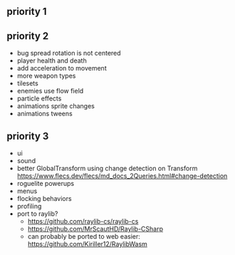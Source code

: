 ## priority 1

## priority 2
- bug spread rotation is not centered
- player health and death
- add acceleration to movement
- more weapon types
- tilesets
- enemies use flow field
- particle effects
- animations sprite changes
- animations tweens

## priority 3
- ui
- sound
- better GlobalTransform using change detection on Transform https://www.flecs.dev/flecs/md_docs_2Queries.html#change-detection
- roguelite powerups
- menus
- flocking behaviors
- profiling
- port to raylib?
  - https://github.com/raylib-cs/raylib-cs
  - https://github.com/MrScautHD/Raylib-CSharp
  - can probably be ported to web easier: https://github.com/Kiriller12/RaylibWasm